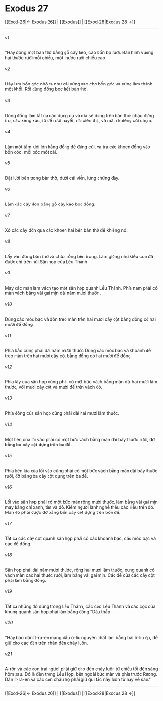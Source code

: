# Exodus 27

[[Exod-26|← Exodus 26]] | [[Exodus]] | [[Exod-28|Exodus 28 →]]
***



###### v1 
"Hãy đóng một bàn thờ bằng gỗ cây keo, cao bốn bộ rưỡi. Bàn hình vuông hai thước rưỡi mỗi chiều, một thước rưỡi chiều cao. 

###### v2 
Hãy làm bốn góc nhô ra như cái sừng sao cho bốn góc và sừng làm thành một khối. Rồi dùng đồng bọc hết bàn thờ. 

###### v3 
Dùng đồng làm tất cả các dụng cụ và dĩa sẽ dùng trên bàn thờ: chậu đựng tro, các xẻng xúc, tô để rưới huyết, nĩa xiên thịt, và mâm khiêng củi chụm. 

###### v4 
Làm một tấm lưới lớn bằng đồng để đựng củi, và tra các khoen đồng vào bốn góc, mỗi góc một cái. 

###### v5 
Đặt lưới bên trong bàn thờ, dưới cái viền, lưng chừng đáy. 

###### v6 
Làm các cây đòn bằng gỗ cây keo bọc đồng. 

###### v7 
Xỏ các cây đòn qua các khoen hai bên bàn thờ để khiêng nó. 

###### v8 
Lấy ván đóng bàn thờ và chừa rỗng bên trong. Làm giống như kiểu con đã được chỉ trên núi.Sân họp của Lều Thánh 

###### v9 
May các màn làm vách tạo một sân họp quanh Lều Thánh. Phía nam phải có màn vách bằng vải gai mịn dài năm mươi thước . 

###### v10 
Dùng các móc bạc và đòn treo màn trên hai mươi cây cột bằng đồng có hai mươi đế đồng. 

###### v11 
Phía bắc cũng phải dài năm mươi thước Dùng các móc bạc và khoanh để treo màn trên hai mươi cây cột bằng đồng có hai mươi đế đồng. 

###### v12 
Phía tây của sân họp cũng phải có một bức vách bằng màn dài hai mươi lăm thước, với mười cây cột và mười đế trên vách đó. 

###### v13 
Phía đông của sân họp cũng phải dài hai mươi lăm thước. 

###### v14 
Một bên của lối vào phải có một bức vách bằng màn dài bảy thước rưỡi, đỡ bằng ba cây cột dựng trên ba đế. 

###### v15 
Phía bên kia của lối vào cũng phải có một bức vách bằng màn dài bảy thước rưỡi, đỡ bằng ba cây cột dựng trên ba đế. 

###### v16 
Lối vào sân họp phải có một bức màn rộng mười thước, làm bằng vải gai mịn may bằng chỉ xanh, tím và đỏ. Kiếm người lành nghề thêu các kiểu trên đó. Màn đó phải được đỡ bằng bốn cây cột dựng trên bốn đế. 

###### v17 
Tất cả các cây cột quanh sân họp phải có các khoanh bạc, các móc bạc và các đế đồng. 

###### v18 
Sân họp phải dài năm mươi thước, rộng hai mươi lăm thước, xung quanh có vách màn cao hai thước rưỡi, làm bằng vải gai mịn. Các đế của các cây cột phải làm bằng đồng. 

###### v19 
Tất cả những đồ dùng trong Lều Thánh, các cọc Lều Thánh và các cọc của khung quanh sân họp phải làm bằng đồng."Dầu thắp 

###### v20 
"Hãy bảo dân Ít-ra-en mang dầu ô-liu nguyên chất làm bằng trái ô-liu ép, để giữ cho các đèn trên chân đèn cháy luôn. 

###### v21 
A-rôn và các con trai người phải giữ cho đèn cháy luôn từ chiều tối đến sáng hôm sau. Đó là đèn trong Lều Họp, bên ngoài bức màn và phía trước Rương. Dân Ít-ra-en và các con cháu họ phải giữ qui tắc nầy luôn từ nay về sau."

***
[[Exod-26|← Exodus 26]] | [[Exodus]] | [[Exod-28|Exodus 28 →]]

